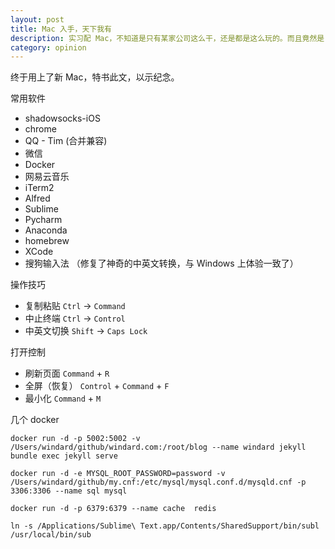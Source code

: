 ```yaml
---
layout: post
title: Mac 入手，天下我有
description: 实习配 Mac，不知道是只有某家公司这么干，还是都是这么玩的。而且竟然是 2017 年最新款 Mac
category: opinion
---
```



终于用上了新 Mac，特书此文，以示纪念。

常用软件

- shadowsocks-iOS
- chrome
- QQ - Tim (合并兼容)
- 微信
- Docker
- 网易云音乐
- iTerm2
- Alfred
- Sublime
- Pycharm
- Anaconda
- homebrew
- XCode
- 搜狗输入法 （修复了神奇的中英文转换，与 Windows 上体验一致了）

操作技巧

- 复制粘贴    `Ctrl` -> `Command`
- 中止终端    `Ctrl` -> `Control`
- 中英文切换   `Shift` -> `Caps Lock`

打开控制

- 刷新页面     `Command` + `R`
- 全屏（恢复） `Control` + `Command` + `F`
- 最小化 `Command` + `M`

几个 docker

```
docker run -d -p 5002:5002 -v /Users/windard/github/windard.com:/root/blog --name windard jekyll bundle exec jekyll serve

docker run -d -e MYSQL_ROOT_PASSWORD=password -v /Users/windard/github/my.cnf:/etc/mysql/mysql.conf.d/mysqld.cnf -p 3306:3306 --name sql mysql

docker run -d -p 6379:6379 --name cache  redis

ln -s /Applications/Sublime\ Text.app/Contents/SharedSupport/bin/subl /usr/local/bin/sub
```